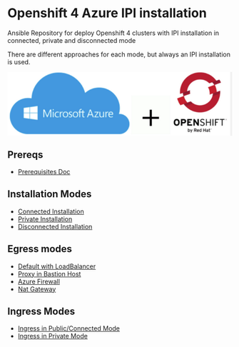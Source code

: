 # Openshift 4 Azure IPI installation

Ansible Repository for deploy Openshift 4 clusters with IPI installation in connected, private and disconnected mode

There are different approaches for each mode, but always an IPI installation is used.

 <img align="center" width="750" src="docs/pics/azure_ocp4_pic.png">

## Prereqs

* [Prerequisites Doc](/docs/prereqs.md)

## Installation Modes

* [Connected Installation](/docs/mode-connected.md)
* [Private Installation](/docs/mode-private.md)
* [Disconnected Installation](/docs/mode-disconnected.md)

## Egress modes

* [Default with LoadBalancer](/docs/egress-default.md)
* [Proxy in Bastion Host](/docs/egress-proxy.md)
* [Azure Firewall](/docs/egress-firewall.md)
* [Nat Gateway](/docs/egress-nat.md)

## Ingress Modes

* [Ingress in Public/Connected Mode](/docs/ingress-connected.md)
* [Ingress in Private Mode](/docs/ingress-private.md)
